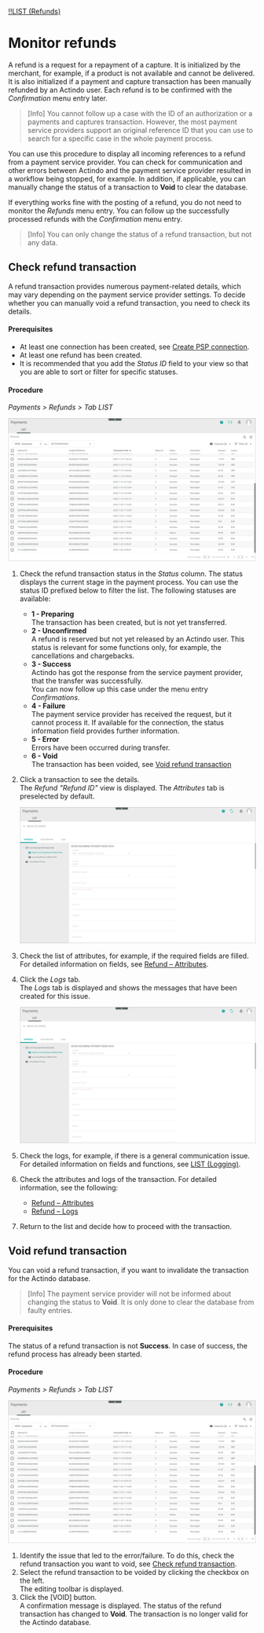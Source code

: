 [!!LIST (Refunds)](../UserInterface/03a_ListRefunds.md)

# Monitor refunds

A refund is a request for a repayment of a capture. It is initialized by the merchant, for example, if a product is not available and cannot be delivered. It is also initialized if a payment and capture transaction has been manually refunded by an Actindo user. Each refund is to be confirmed with the *Confirmation* menu entry later.
> [Info] You cannot follow up a case with the ID of an authorization or a payments and captures transaction. However, the most payment service providers support an original reference ID that you can use to search for a specific case in the whole payment process.

You can use this procedure to display all incoming references to a refund from a payment service provider. You can check for communication and other errors between Actindo and the payment service provider resulted in a workflow being stopped, for example. In addition, if applicable, you can manually change the status of a transaction to **Void** to clear the database.    
   
If everything works fine with the posting of a refund, you do not need to monitor the *Refunds* menu entry. You can follow up the successfully processed refunds with the *Confirmation* menu entry.
> [Info] You can only change the status of a refund transaction, but not any data.



## Check refund transaction

A refund transaction provides numerous payment-related details, which may vary depending on the payment service provider settings. To decide whether you can manually void a refund transaction, you need to check its details.   


#### Prerequisites

- At least one connection has been created, see [Create PSP connection](../Integration/01_ManageConnection.md#create-psp-connection).
- At least one refund has been created.
- It is recommended that you add the *Status ID* field to your view so that you are able to sort or filter for specific statuses. 

#### Procedure   

*Payments > Refunds > Tab LIST* 

![Refund transactions](../../Assets/Screenshots/Payments/Refunds/LISTRefunds.png "[Refund transactions]")

1. Check the refund transaction status in the *Status* column. The status displays the current stage in the payment process. You can use the status ID prefixed below to filter the list. The following statuses are available:   
    - **1 - Preparing**  
        The transaction has been created, but is not yet transferred.
    - **2 - Unconfirmed**   
        A refund is reserved but not yet released by an Actindo user. This status is relevant for some functions only, for example, the cancellations and chargebacks.
    - **3 - Success**  
        Actindo has got the response from the service payment provider, that the transfer was successfully.   
        You can now follow up this case under the menu entry *Confirmations*. <!-----Stefan ist das richtig?---> 
    - **4 - Failure**   
        The payment service provider has received the request, but it cannot process it. If available for the connection, the status information field provides further information.
    - **5 - Error**   
       Errors have been occurred during transfer.
    - **6 - Void**   
       The transaction has been voided, see [Void refund transaction](#void-refund-transaction)
    
2. Click a transaction to see the details.   
    The *Refund "Refund ID"* view is displayed. The *Attributes* tab is preselected by default.    

     ![Attributes](../../Assets/Screenshots/Payments/Refunds/AttributesRefund.png "[Attributes]")

3. Check the list of attributes, for example, if the required fields are filled. For detailed information on fields, see [Refund &ndash; Attributes](../UserInterface/03a_ListRefunds.md#refund-–-attributes).

4. Click the *Logs* tab.   
The *Logs* tab is displayed and shows the messages that have been created for this issue. 

   ![Logs](../../Assets/Screenshots/Payments/Refunds/AttributesRefund.png "[Logs]")

5. Check the logs, for example, if there is a general communication issue.
For detailed information on fields and functions, see [LIST (Logging)](../UserInterface/07a_ListLogging.md).


3. Check the attributes and logs of the transaction. For detailed information, see the following:
     - [Refund &ndash; Attributes](../UserInterface/03a_ListRefunds.md#refund-–-attributes)
     - [Refund &ndash; Logs](../UserInterface/03a_ListRefunds.md#refund-–-logs)
     
4. Return to the list and decide how to proceed with the transaction.



## Void refund transaction

You can void a refund transaction, if you want to invalidate the transaction for the Actindo database. 
> [Info] The payment service provider will not be informed about changing the status to **Void**. It is only done to clear the database from faulty entries.

#### Prerequisites

The status of a refund transaction is not **Success**. In case of success, the refund process has already been started. <!---ist das richtig-->

#### Procedure

*Payments > Refunds > Tab LIST*

![Refund transactions](../../Assets/Screenshots/Payments/Refunds/LISTRefunds.png "[Refund transactions]")

 1. Identify the issue that led to the error/failure. To do this, check the refund transaction you want to void, see [Check refund transaction](#check-refund-transaction).
2. Select the refund transaction to be voided by clicking the checkbox on the left.   
The editing toolbar is displayed.
3. Click the [VOID] button.   
   A confirmation message is displayed. The status of the refund transaction has changed to **Void**. The transaction is no longer valid for the Actindo database.